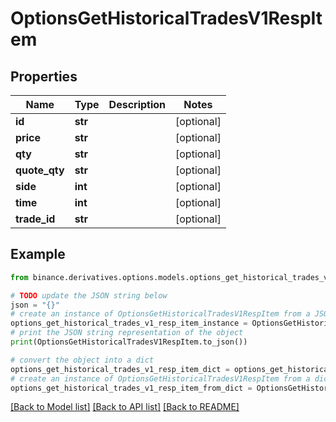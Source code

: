 # OptionsGetHistoricalTradesV1RespItem


## Properties

Name | Type | Description | Notes
------------ | ------------- | ------------- | -------------
**id** | **str** |  | [optional] 
**price** | **str** |  | [optional] 
**qty** | **str** |  | [optional] 
**quote_qty** | **str** |  | [optional] 
**side** | **int** |  | [optional] 
**time** | **int** |  | [optional] 
**trade_id** | **str** |  | [optional] 

## Example

```python
from binance.derivatives.options.models.options_get_historical_trades_v1_resp_item import OptionsGetHistoricalTradesV1RespItem

# TODO update the JSON string below
json = "{}"
# create an instance of OptionsGetHistoricalTradesV1RespItem from a JSON string
options_get_historical_trades_v1_resp_item_instance = OptionsGetHistoricalTradesV1RespItem.from_json(json)
# print the JSON string representation of the object
print(OptionsGetHistoricalTradesV1RespItem.to_json())

# convert the object into a dict
options_get_historical_trades_v1_resp_item_dict = options_get_historical_trades_v1_resp_item_instance.to_dict()
# create an instance of OptionsGetHistoricalTradesV1RespItem from a dict
options_get_historical_trades_v1_resp_item_from_dict = OptionsGetHistoricalTradesV1RespItem.from_dict(options_get_historical_trades_v1_resp_item_dict)
```
[[Back to Model list]](../README.md#documentation-for-models) [[Back to API list]](../README.md#documentation-for-api-endpoints) [[Back to README]](../README.md)



